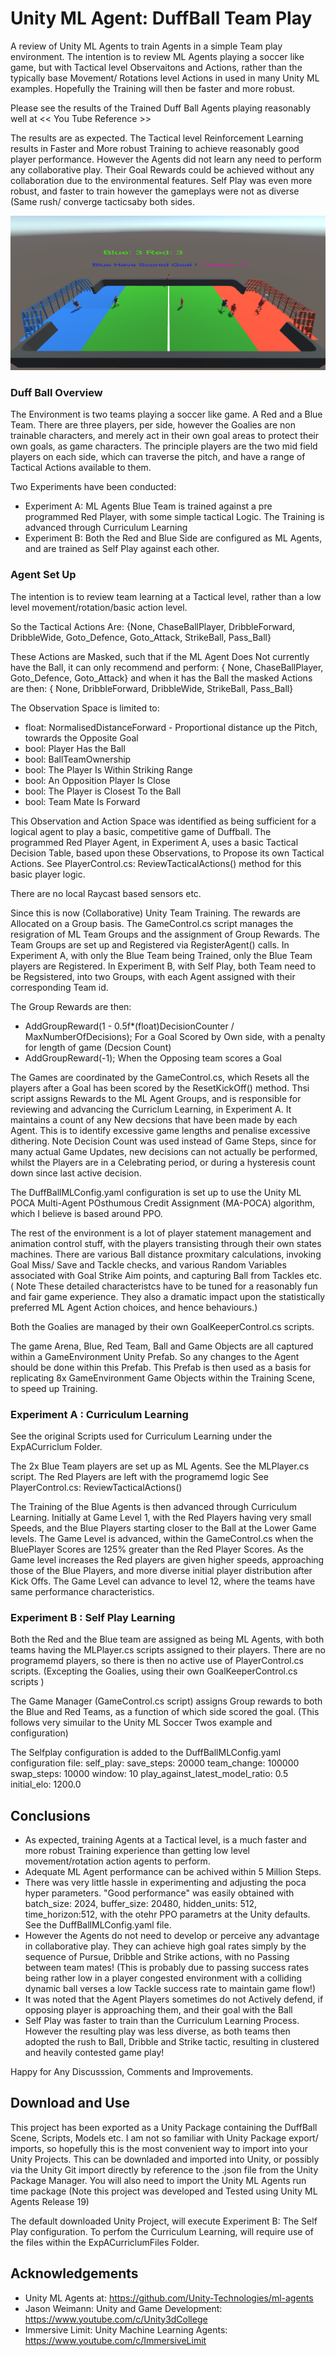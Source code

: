 # Unity ML Agent: DuffBall Team Play

A review of Unity ML Agents to train Agents in a simple Team play environment.  The intention is to review ML Agents playing a soccer like game, but with Tactical level Observaitons and Actions, rather than the typically base Movement/ Rotations level Actions in used in many Unity ML examples.  Hopefully the Training will then be faster and more robust.  

Please see the results of the Trained Duff Ball Agents playing reasonably well at << You Tube Reference >>

The results are as expected. The Tactical level Reinforcement Learning results in Faster and More robust Training to achieve reasonably good player performance. However the Agents did not learn any need to perform any collaborative play. Their Goal Rewards could be achieved without any collaboration due to the environmental features. Self Play was even more robust, and faster to train however the gameplays were not as diverse (Same rush/ converge tacticsaby both sides. 

![ScreenShot](MainScene.PNG)

### Duff Ball Overview 
The Environment is two teams playing a soccer like game. A Red and a Blue Team. There are three players, per side, however the Goalies are non trainable characters, and merely act in their own goal areas to protect their own goals, as game characters.  The principle players are the two mid field players on each side, which can traverse the pitch, and have a range of Tactical Actions available to them.  

Two Experiments have been conducted: 
- Experiment A: ML Agents Blue Team is trained against a pre programmed Red Player, with some simple tactical Logic. The Training is advanced through Curriculum Learning
- Experiment B: Both the Red and Blue Side are configured as ML Agents, and are trained as Self Play against each other.    

### Agent Set Up
The intention is to review team learning at a Tactical level, rather than a low level movement/rotation/basic action level.

So the Tactical Actions Are: {None, ChaseBallPlayer, DribbleForward, DribbleWide, Goto_Defence, Goto_Attack, StrikeBall, Pass_Ball} 

These Actions are Masked, such that if the ML Agent Does Not currently have the Ball, it can only recommend and perform: { None, ChaseBallPlayer, Goto_Defence, Goto_Attack}  and when it has the Ball the masked Actions are then: { None, DribbleForward, DribbleWide, StrikeBall, Pass_Ball} 

The Observation Space is limited to:
- float: NormalisedDistanceForward   - Proportional distance up the Pitch, towrards the Opposite Goal
- bool: Player Has the Ball
- bool: BallTeamOwnership
- bool: The Player Is Within Striking Range
- bool: An Opposition Player Is Close
- bool: The Player is Closest To the Ball
- bool: Team Mate Is Forward 

This Observation and Action Space was identified as being sufficient for a logical agent to play a basic, competitive game of Duffball. The programmed Red Player Agent, in Experiment A, uses a basic Tactical Decision Table, based upon these Observations, to Propose its own Tactical Actions. See PlayerControl.cs: ReviewTacticalActions() method for this basic player logic. 

There are no local Raycast based sensors etc. 

Since this is now (Collaborative) Unity Team Training. The rewards are Allocated on a Group basis.  The GameControl.cs script manages the resigration of ML Team Groups and the assignment of Group Rewards. The Team Groups are set up and Registered via RegisterAgent() calls.  In Experiment A, with only the Blue Team being Trained, only the Blue Team players are Registered. In Experiment B, with Self Play, both Team need to be Regsistered, into two Groups, with each Agent assigned with their corresponding Team id.

The Group Rewards are then:
- AddGroupReward(1 - 0.5f*(float)DecisionCounter / MaxNumberOfDecisions);     For a Goal Scored by Own side, with a penalty for length of game (Decsion Count)
- AddGroupReward(-1);      When the Opposing team scores a Goal

The Games are coordinated by the GameControl.cs, which Resets all the players after a Goal has been scored by the ResetKickOff() method. Thsi script assigns Rewards to the ML Agent Groups, and is responsible for reviewing and advancing the Curriclum Learning, in Experiment A. It maintains a count of any New decsions that have been made by each Agent. This is to identify excessive game lengths and penalise excessive dithering. Note Decision Count was used instead of Game Steps, since for many actual Game Updates, new decisions can not actually be performed, whilst the Players are in a Celebrating period, or during a hysteresis count down since last active decision.   

The DuffBallMLConfig.yaml configuration is set up to use the Unity ML POCA Multi-Agent POsthumous Credit Assignment (MA-POCA)  algorithm, which I believe is based around PPO. 

The rest of the environment is a lot of player statement management and animation control stuff, with the players transisting through their own states machines. There are various Ball distance proxmitary calculations, invoking Goal Miss/ Save and Tackle checks, and various Random Variables associated with Goal Strike Aim points, and capturing Ball from Tackles etc. ( Note These detailed characteristcs have to be tuned for a reasonably fun and fair game experience.  They also a dramatic impact upon the statistically preferred ML Agent Action choices, and hence behaviours.)     

Both the Goalies are managed by their own GoalKeeperControl.cs scripts. 

The game Arena, Blue, Red Team, Ball and Game Objects are all captured within a GameEnvironment Unity Prefab. So any changes to the Agent should be done within this Prefab. This Prefab is then used as a basis for replicating 8x GameEnvironment Game Objects within the Training Scene, to speed up Training. 

### Experiment A : Curriculum Learning
See the original Scripts used for Curriculum Learning under the ExpACurriclum Folder.   

The 2x Blue Team players are set up as ML Agents. See the MLPlayer.cs script. 
The Red Players are left with the programemd logic See PlayerControl.cs: ReviewTacticalActions() 

The Training of the Blue Agents is then advanced through Curriculum Learning. Initially at Game Level 1, with the Red Players having very small Speeds, and the Blue Players starting closer to the Ball at the Lower Game levels.  The Game Level is advanced, within the GameControl.cs when the BluePlayer Scores are 125% greater than the Red Player Scores.  As the Game level increases the Red players are given higher speeds, approaching those of the Blue Players, and more diverse initial player distribution after Kick Offs.  The Game Level can advance to level 12, where the teams have same performance characteristics.   

### Experiment B : Self Play Learning
Both the Red and the Blue team are assigned as being ML Agents, with both teams having the MLPlayer.cs scripts assigned to their players. There are no programemd players, so there is then no active use of PlayerControl.cs scripts. (Excepting the Goalies, using their own GoalKeeperControl.cs scripts ) 

The Game Manager (GameControl.cs script) assigns Group rewards to both the Blue and Red Teams, as a function of which side scored the goal. (This follows very simuilar to the Unity ML Soccer Twos example and configuration)

The Selfplay configuration is added to the DuffBallMLConfig.yaml configuration file: 
self_play:
      save_steps: 20000
      team_change: 100000
      swap_steps: 10000
      window: 10
      play_against_latest_model_ratio: 0.5
      initial_elo: 1200.0

## Conclusions

- As expected, training Agents at a Tactical level, is a much faster and more robust Training experience than getting low level movement/rotation action agents to perform. 
- Adequate ML Agent performance can be achived within 5 Million Steps. 
- There was very little hassle in experimenting and adjusting the poca hyper parameters. "Good performance" was easily obtained with batch_size: 2024, buffer_size: 20480, hidden_units: 512, time_horizon:512, with the otehr PPO parametrs at the Unity defaults. See the DuffBallMLConfig.yaml file. 
- However the Agents do not need to develop or perceive any advantage in collaborative play. They can achieve high goal rates simply by the sequence of Pursue, Dribble and Strike actions, with no Passing between team mates!  (This is probably due to passing success rates being rather low in a player congested environment with a colliding dynamic ball verses a low Tackle success rate to maintain game flow!)
- It was noted that the Agent Players sometimes do not Actively defend, if opposing player is approaching them, and their goal with the Ball
- Self Play was faster to train than the Curriculum Learning Process. However the resulting play was less diverse, as both teams then adopted the rush to Ball, Dribble and Strike tactic, resulting in clustered and heavily contested game play!

Happy for Any Discusssion, Comments and Improvements.

## Download and Use

This project has been exported as a Unity Package containing the DuffBall Scene, Scripts, Models etc. I am not so familiar with Unity Package export/ imports, so hopefully this is the most convenient way to import into your Unity Projects.   This can be downladed and imported into Unity, or possibly via the Unity Git import directly by reference to the .json file from the Unity Package Manager.  You will also need to import the Unity ML Agents run time package (Note this project was developed and Tested using Unity ML Agents Release 19)

The default downloaded Unity Project, will execute Experiment B: The Self Play configuration.  To perfom the Curriculum Learning, will require use of the files within the ExpACurriclumFiles Folder.

## Acknowledgements  

- Unity ML Agents at:  https://github.com/Unity-Technologies/ml-agents
- Jason Weimann: Unity and Game Development: https://www.youtube.com/c/Unity3dCollege
- Immersive Limit: Unity Machine Learning Agents: https://www.youtube.com/c/ImmersiveLimit


